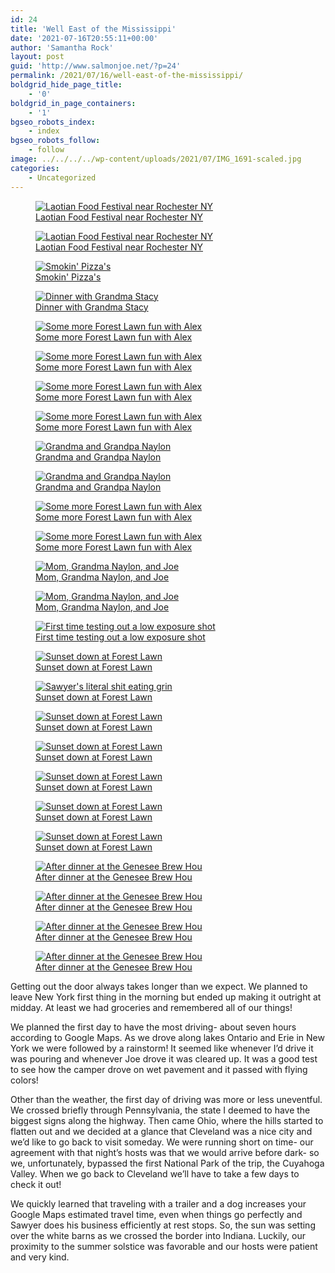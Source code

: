 ```yaml
---
id: 24
title: 'Well East of the Mississippi'
date: '2021-07-16T20:55:11+00:00'
author: 'Samantha Rock'
layout: post
guid: 'http://www.salmonjoe.net/?p=24'
permalink: /2021/07/16/well-east-of-the-mississippi/
boldgrid_hide_page_title:
    - '0'
boldgrid_in_page_containers:
    - '1'
bgseo_robots_index:
    - index
bgseo_robots_follow:
    - follow
image: ../../../../wp-content/uploads/2021/07/IMG_1691-scaled.jpg
categories:
    - Uncategorized
---
```


<div class="boldgrid-section"><div class="container"><div class="row"><div class="col-md-12 col-xs-12 col-sm-12"><div class="wc-gallery"><div class="gallery wc-gallery-captions-onhover gallery-masonry galleryid-24 gallery-columns-3 gallery-size-thumbnail wc-gallery-bottomspace-default wc-gallery-clear" data-columns="3" data-gutter-width="5" id="gallery-1"><div class="gallery-item gallery-item-position-1 gallery-item-attachment-95"><div class="gallery-icon landscape"> <a href="" target="_self" title="IMG_2139">

<figure>
  <img src="../../../../wp-content/uploads/2021/07/IMG_2139.jpg" alt="Laotian Food Festival near Rochester NY" />
  <figcaption>Laotian Food Festival near Rochester NY</figcaption>
</figure>
</a> </div><div class="wp-caption-text gallery-caption">

</div></div><div class="gallery-item gallery-item-position-2 gallery-item-attachment-94"><div class="gallery-icon landscape"> <a href="" target="_self" title="IMG_2119">

<figure>
  <img src="../../../../wp-content/uploads/2021/07/IMG_2119.jpg" alt="Laotian Food Festival near Rochester NY" />
  <figcaption>Laotian Food Festival near Rochester NY</figcaption>
</figure>

</a> </div><div class="wp-caption-text gallery-caption">

</div></div><div class="gallery-item gallery-item-position-3 gallery-item-attachment-93"><div class="gallery-icon landscape"> <a href="" target="_self" title="IMG_2048">

<figure>
  <img src="../../../../wp-content/uploads/2021/07/IMG_2048.jpg" alt="Smokin' Pizza's" />
  <figcaption>Smokin' Pizza's</figcaption>
</figure>

</a> </div><div class="wp-caption-text gallery-caption">

</div></div><div class="gallery-item gallery-item-position-4 gallery-item-attachment-92"><div class="gallery-icon landscape"> <a href="" target="_self" title="IMG_2019">


<figure>
  <img src="../../../../wp-content/uploads/2021/07/IMG_2019.jpg" alt="Dinner with Grandma Stacy" />
  <figcaption>Dinner with Grandma Stacy</figcaption>
</figure>

</a> </div><div class="wp-caption-text gallery-caption">

</div></div><div class="gallery-item gallery-item-position-5 gallery-item-attachment-91"><div class="gallery-icon landscape"> <a href="" target="_self" title="IMG_2009">

<figure>
  <img src="../../../../wp-content/uploads/2021/07/IMG_2009.jpg" alt="Some more Forest Lawn fun with Alex" />
  <figcaption>Some more Forest Lawn fun with Alex</figcaption>
</figure>

</a> </div><div class="wp-caption-text gallery-caption">

</div></div><div class="gallery-item gallery-item-position-6 gallery-item-attachment-90"><div class="gallery-icon landscape"> <a href="" target="_self" title="IMG_1999">

<figure>
  <img src="../../../../wp-content/uploads/2021/07/IMG_1999.jpg" alt="Some more Forest Lawn fun with Alex" />
  <figcaption>Some more Forest Lawn fun with Alex</figcaption>
</figure>

</a> </div><div class="wp-caption-text gallery-caption">

</div></div><div class="gallery-item gallery-item-position-7 gallery-item-attachment-89"><div class="gallery-icon landscape"> <a href="" target="_self" title="IMG_1971">

<figure>
  <img src="../../../../wp-content/uploads/2021/07/IMG_1971.jpg" alt="Some more Forest Lawn fun with Alex" />
  <figcaption>Some more Forest Lawn fun with Alex</figcaption>
</figure>

</a> </div><div class="wp-caption-text gallery-caption">

</div></div><div class="gallery-item gallery-item-position-8 gallery-item-attachment-88"><div class="gallery-icon landscape"> <a href="" target="_self" title="IMG_1963">

<figure>
  <img src="../../../../wp-content/uploads/2021/07/IMG_1963.jpg" alt="Some more Forest Lawn fun with Alex" />
  <figcaption>Some more Forest Lawn fun with Alex</figcaption>
</figure>

</a> </div><div class="wp-caption-text gallery-caption">

</div></div><div class="gallery-item gallery-item-position-9 gallery-item-attachment-84"><div class="gallery-icon landscape"> <a href="" target="_self" title="IMG_1840">

<figure>
  <img src="../../../../wp-content/uploads/2021/07/IMG_1840.jpg" alt="Grandma and Grandpa Naylon" />
  <figcaption>Grandma and Grandpa Naylon</figcaption>
</figure>


</a></div></div><div class="gallery-item gallery-item-position-10 gallery-item-attachment-85"><div class="gallery-icon landscape"> <a href="" target="_self" title="IMG_1862">

<figure>
  <img src="../../../../wp-content/uploads/2021/07/IMG_1862.jpg" alt="Grandma and Grandpa Naylon" />
  <figcaption>Grandma and Grandpa Naylon</figcaption>
</figure>


</a> </div><div class="wp-caption-text gallery-caption"> 

</div></div><div class="gallery-item gallery-item-position-11 gallery-item-attachment-86"><div class="gallery-icon landscape"> <a href="" target="_self" title="IMG_1953">

<figure>
  <img src="../../../../wp-content/uploads/2021/07/IMG_1953.jpg" alt="Some more Forest Lawn fun with Alex" />
  <figcaption>Some more Forest Lawn fun with Alex</figcaption>
</figure>


</a> </div><div class="wp-caption-text gallery-caption">

</div></div><div class="gallery-item gallery-item-position-12 gallery-item-attachment-87"><div class="gallery-icon landscape"> <a href="" target="_self" title="IMG_1959">

<figure>
  <img src="../../../../wp-content/uploads/2021/07/IMG_1959.jpg" alt="Some more Forest Lawn fun with Alex" />
  <figcaption>Some more Forest Lawn fun with Alex</figcaption>
</figure>

</a> </div><div class="wp-caption-text gallery-caption">

</div></div><div class="gallery-item gallery-item-position-13 gallery-item-attachment-83"><div class="gallery-icon landscape"> <a href="" target="_self" title="IMG_1791">

<figure>
  <img src="../../../../wp-content/uploads/2021/07/IMG_1791.jpg" alt="Mom, Grandma Naylon, and Joe" />
  <figcaption>Mom, Grandma Naylon, and Joe</figcaption>
</figure>

</a> </div><div class="wp-caption-text gallery-caption">

</div></div><div class="gallery-item gallery-item-position-14 gallery-item-attachment-82"><div class="gallery-icon landscape"> <a href="" target="_self" title="IMG_1758">

<figure>
  <img src="../../../../wp-content/uploads/2021/07/IMG_1758.jpg" alt="Mom, Grandma Naylon, and Joe" />
  <figcaption>Mom, Grandma Naylon, and Joe</figcaption>
</figure>

</a> </div><div class="wp-caption-text gallery-caption">

</div></div><div class="gallery-item gallery-item-position-15 gallery-item-attachment-81"><div class="gallery-icon landscape"> <a href="" target="_self" title="IMG_1703">

<figure>
  <img src="../../../../wp-content/uploads/2021/07/IMG_1703.jpg" alt="First time testing out a low exposure shot" />
  <figcaption>First time testing out a low exposure shot</figcaption>
</figure>


</a> </div><div class="wp-caption-text gallery-caption">

</div></div><div class="gallery-item gallery-item-position-16 gallery-item-attachment-80"><div class="gallery-icon landscape"> <a href="" target="_self" title="IMG_1695">

<figure>
  <img src="../../../../wp-content/uploads/2021/07/IMG_1695.jpg" alt="Sunset down at Forest Lawn" />
  <figcaption>Sunset down at Forest Lawn</figcaption>
</figure>


</a> </div><div class="wp-caption-text gallery-caption">

</div></div><div class="gallery-item gallery-item-position-17 gallery-item-attachment-79"><div class="gallery-icon landscape"> <a href="" target="_self" title="IMG_1691">

<figure>
  <img src="../../../../wp-content/uploads/2021/07/IMG_1691.jpg" alt="Sawyer's literal shit eating grin" />
  <figcaption>Sunset down at Forest Lawn</figcaption>
</figure>


</a> </div><div class="wp-caption-text gallery-caption"> 

</div></div><div class="gallery-item gallery-item-position-18 gallery-item-attachment-78"><div class="gallery-icon landscape"> <a href="" target="_self" title="IMG_1688">

<figure>
  <img src="../../../../wp-content/uploads/2021/07/IMG_1688.jpg" alt="Sunset down at Forest Lawn" />
  <figcaption>Sunset down at Forest Lawn</figcaption>
</figure>


</a> </div><div class="wp-caption-text gallery-caption">

</div></div><div class="gallery-item gallery-item-position-19 gallery-item-attachment-77"><div class="gallery-icon landscape"> <a href="" target="_self" title="IMG_1578">

<figure>
  <img src="../../../../wp-content/uploads/2021/07/IMG_1578.jpg" alt="Sunset down at Forest Lawn" />
  <figcaption>Sunset down at Forest Lawn</figcaption>
</figure>


</a> </div><div class="wp-caption-text gallery-caption">

</div></div><div class="gallery-item gallery-item-position-20 gallery-item-attachment-76"><div class="gallery-icon landscape"> <a href="" target="_self" title="IMG_1573">

<figure>
  <img src="../../../../wp-content/uploads/2021/07/IMG_1573.jpg" alt="Sunset down at Forest Lawn" />
  <figcaption>Sunset down at Forest Lawn</figcaption>
</figure>


</a> </div><div class="wp-caption-text gallery-caption">

</div></div><div class="gallery-item gallery-item-position-21 gallery-item-attachment-75"><div class="gallery-icon landscape"> <a href="" target="_self" title="IMG_1566">

<figure>
  <img src="../../../../wp-content/uploads/2021/07/IMG_1566.jpg" alt="Sunset down at Forest Lawn" />
  <figcaption>Sunset down at Forest Lawn</figcaption>
</figure>


</a> </div><div class="wp-caption-text gallery-caption">

</div></div><div class="gallery-item gallery-item-position-22 gallery-item-attachment-74"><div class="gallery-icon landscape"> <a href="" target="_self" title="IMG_1562">

<figure>
  <img src="../../../../wp-content/uploads/2021/07/IMG_1562.jpg" alt="Sunset down at Forest Lawn" />
  <figcaption>Sunset down at Forest Lawn</figcaption>
</figure>


</a> </div><div class="wp-caption-text gallery-caption">

</div></div><div class="gallery-item gallery-item-position-23 gallery-item-attachment-73"><div class="gallery-icon landscape"> <a href="" target="_self" title="IMG_1541">

<figure>
  <img src="../../../../wp-content/uploads/2021/07/IMG_1541.jpg" alt="After dinner at the Genesee Brew Hou" />
  <figcaption>After dinner at the Genesee Brew Hou</figcaption>
</figure>


</a> </div><div class="wp-caption-text gallery-caption"> 

</div></div><div class="gallery-item gallery-item-position-24 gallery-item-attachment-72"><div class="gallery-icon landscape"> <a href="" target="_self" title="IMG_1540">

<figure>
  <img src="../../../../wp-content/uploads/2021/07/IMG_1540.jpg" alt="After dinner at the Genesee Brew Hou" />
  <figcaption>After dinner at the Genesee Brew Hou</figcaption>
</figure>


</a> </div><div class="wp-caption-text gallery-caption">

</div></div><div class="gallery-item gallery-item-position-25 gallery-item-attachment-71"><div class="gallery-icon landscape"> <a href="" target="_self" title="IMG_1536">

<figure>
  <img src="../../../../wp-content/uploads/2021/07/IMG_1536.jpg" alt="After dinner at the Genesee Brew Hou" />
  <figcaption>After dinner at the Genesee Brew Hou</figcaption>
</figure>

</a> </div><div class="wp-caption-text gallery-caption">

</div></div><div class="gallery-item gallery-item-position-26 gallery-item-attachment-70"><div class="gallery-icon portrait"> <a href="" target="_self" title="IMG_1527">

<figure>
  <img src="../../../../wp-content/uploads/2021/07/IMG_1527.jpg" alt="After dinner at the Genesee Brew Hou" />
  <figcaption>After dinner at the Genesee Brew Hou</figcaption>
</figure>

</a> </div><div class="wp-caption-text gallery-caption">

 </div></div></div></div>Getting out the door always takes longer than we expect. We planned to leave New York first thing in the morning but ended up making it outright at midday. At least we had groceries and remembered all of our things!

We planned the first day to have the most driving- about seven hours according to Google Maps. As we drove along lakes Ontario and Erie in New York we were followed by a rainstorm! It seemed like whenever I’d drive it was pouring and whenever Joe drove it was cleared up. It was a good test to see how the camper drove on wet pavement and it passed with flying colors!

Other than the weather, the first day of driving was more or less uneventful. We crossed briefly through Pennsylvania, the state I deemed to have the biggest signs along the highway. Then came Ohio, where the hills started to flatten out and we decided at a glance that Cleveland was a nice city and we’d like to go back to visit someday. We were running short on time- our agreement with that night’s hosts was that we would arrive before dark- so we, unfortunately, bypassed the first National Park of the trip, the Cuyahoga Valley. When we go back to Cleveland we’ll have to take a few days to check it out!

We quickly learned that traveling with a trailer and a dog increases your Google Maps estimated travel time, even when things go perfectly and Sawyer does his business efficiently at rest stops. So, the sun was setting over the white barns as we crossed the border into Indiana. Luckily, our proximity to the summer solstice was favorable and our hosts were patient and very kind.

</div></div></div></div>